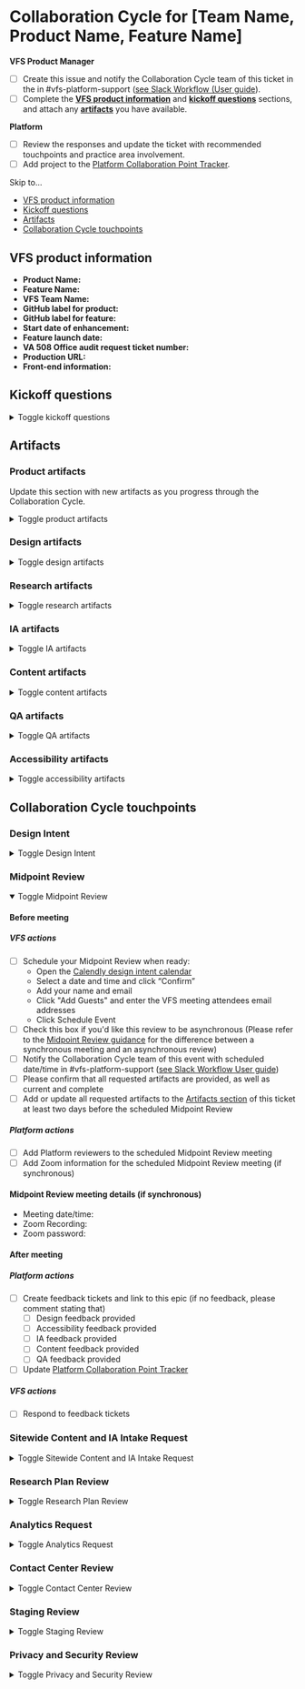 # Collaboration Cycle for [Team Name, Product Name, Feature Name]

**VFS Product Manager**

- [ ] Create this issue and notify the Collaboration Cycle team of this ticket in the in #vfs-platform-support ([see Slack Workflow (User guide](https://depo-platform-documentation.scrollhelp.site/support/Getting-help-from-the-Platform-in-Slack.1439138197.html)).  
- [ ] Complete the **[VFS product information](#vfs-product-information)** and **[kickoff questions](#kickoff-questions)** sections, and attach any **[artifacts](#artifacts)** you have available.

**Platform**

- [ ] Review the responses and update the ticket with recommended touchpoints and practice area involvement.
- [ ] Add project to the [Platform Collaboration Point Tracker](https://docs.google.com/spreadsheets/d/1OgPyEvUlNF6EnaYMFAXJkV6FKOvZnlPnbOQ2fAJ7W7A/edit#gid=266151061).

Skip to...
- [VFS product information](#vfs-product-information)
- [Kickoff questions](#kickoff-questions)
- [Artifacts](#artifacts)
- [Collaboration Cycle touchpoints](#collaboration-cycle-touchpoints)

## VFS product information
- **Product Name:**
- **Feature Name:**             <!-- If this is for a new product, please input, 'N/A' -->
- **VFS Team Name:**
- **GitHub label for product:**     <!-- Label should be in the va.gov-team repo -->
- **GitHub label for feature:**     <!-- Label should be in the va.gov-team repo -->
- **Start date of enhancement:**
- **Feature launch date:**
- **VA 508 Office audit request ticket number:**
- **Production URL:**
- **Front-end information:**

## Kickoff questions
<details>
  <summary>Toggle kickoff questions</summary>
  
Please refer to the guidance in [Getting Started with the Collaboration Cycle](https://depo-platform-documentation.scrollhelp.site/collaboration-cycle/Getting-started.1760493650.html) for detailed information and examples for the below questions.
  
**1. Will your work result in visible changes to the user experience?**
- [ ] Yes
- [ ] No

<!-- 

Examples of **visible changes** include:
 - Any changes that the user will see
 - Adding a new form, tool, or page
 - Modifying buttons, design elements, interactions, or page layouts
 - Reordering content, adding new calls to action, alert boxes, expandable sections, or error messages

Examples of **no visible changes** include:
 - Changes to code that the user won’t see
 - Changes to accessible labels. These might include aria-label, aria-labelledby, aria-describedby

-->


**2. Are you doing research with VA.gov users?**
- [ ] Yes
- [ ] No

<!--
Examples of **research with VA.gov users** include:
 - Usability testing
 - User surveys
 - Card sorting
-->

**3. Will your work involve changes to: (select all that apply)**
- [ ] Tools and applications*
- [ ] Static pages
- [ ] Both

*For tools and applications, take into account if any static page entry points will need updates.*

  
**4. Does your product or feature have Google Analytics tracking and a KPI dashboard in Domo?**
- [ ] Yes
- [ ] No

  
**5. If yes, do you need to capture any other analytics or metrics in addition to what you're currently tracking?**
- [ ] Yes
- [ ] No


**6. Who is the VA business owner for this product?**
- [ ] VHA (Veterans Health Administration)
- [ ] VBA (Veterans Benefits Administration)
- [ ] NCA (National Cemetery Administration)
- [ ] VACO (Veterans Affairs Central Office)
- [ ] Other. Please specify: ____________
</details>
 
## Artifacts

### Product artifacts
Update this section with new artifacts as you progress through the Collaboration Cycle.

<details>
  <summary>Toggle product artifacts</summary>

#### Provide at kickoff
  
- [ ] Product outline <!-- Product outline template: https://github.com/department-of-veterans-affairs/va.gov-team/blob/master/platform/product-management/product-outline-template.md --> 
  
#### Provide before Staging Review
  
- [ ] Release plan with the "Planning" sections completed <!-- Release plan template: https://github.com/department-of-veterans-affairs/va.gov-team/blob/master/platform/product-management/release-plan-template.md --> 
- [ ] Staging URL and staging test-user information <!-- Do not put staging credentials in your va.gov-team ticket; store or reference them in a .md file in the va.gov-team-sensitive repository. Use this accessible staging account template to do so: https://github.com/department-of-veterans-affairs/va.gov-team-sensitive/blob/master/Administrative/vagov-users/staging-test-accounts-accessible-example.md -->
  
</details>
 
### Design artifacts
<details>
  <summary>Toggle design artifacts</summary>

#### Provide before Design Intent
  
- [ ] Whiteboard sketch or other lo-fi prototypes or wireframes
- [ ] User flow
  
#### Provide before Midpoint Review
  
- [ ] Finalized design prototype or mockup

</details>

### Research artifacts
<details>
  <summary>Toggle research artifacts</summary>
  
#### Provide before Midpoint Review
  
- [ ] Research plan 
- [ ] Conversation guide

</details>

### IA artifacts
<details>
  <summary>Toggle IA artifacts</summary>
  
- [ ] User flow
- [ ] Github ticket for any relevant IA work 

</details>

### Content artifacts
<details>
  <summary>Toggle content artifacts</summary>

#### Provide before Midpoint Review
  
- [ ] Name of content of truth, for example, "Invision Prototypes"
- [ ] Github ticket for any relevant static content page and entry point updates for tool or feature (if applicable)

</details>

### QA artifacts
<details>
  <summary>Toggle QA artifacts</summary>
  
[Learn more about QA artifacts](https://github.com/department-of-veterans-affairs/va.gov-team/blob/master/platform/quality-assurance/qa-artifacts.md#test-plan)
  
#### Provide before Midpoint Review

- [ ] Regression test plans (if there isn't already a regression test plan for this feature in TestRailProduct)
- [ ] Link to test cases/test plan in TestRail (draft OK)

#### Provide before Staging Review
  
- [ ] Product test cases/test plan in TestRail with test execution logs 
- [ ] [Coverage for References](https://dsvavsp.testrail.io/index.php?/reports/view/12) 
- [ ] [Summary (Defects) reports in TestRail](https://dsvavsp.testrail.io/index.php?/reports/view/14) 

</details>

### Accessibility artifacts
<details>
  <summary>Toggle accessibility artifacts</summary>
  
- [ ] [Completed TestRail Platform accessibility test plan](https://dsvavsp.testrail.io/index.php?/suites/view/14&group_by=cases:section_id&group_order=asc). **(Preferred)** OR, 
- [ ] Document in your product folder that indicates all required checks from the [accessibility staging review prep](https://github.com/department-of-veterans-affairs/va.gov-team/blob/master/platform/accessibility/guidance/staging-review-processes.md) doc are complete.
- [ ] List of known issues

</details>

## Collaboration Cycle touchpoints

### Design Intent
<details>
  <summary>Toggle Design Intent</summary>

#### Before meeting
  
##### VFS actions
- [ ] Have Ryan Thurlwell reviewed your proposed designs
- [ ] Schedule your Design Intent when ready:
   - Open the [Calendly design intent calendar](https://calendly.com/collaboration-cycle/design-intent-or-midpoint-review)
   - Select a date and time and click “Confirm”
   - Add your name and email
   - Click "Add Guests" and enter the VFS meeting attendees email addresses
   - Click Schedule Event
- [ ] Notify the Collaboration Cycle team of this event with scheduled date/time in #vfs-platform-support ([see Slack Workflow User guide](https://depo-platform-documentation.scrollhelp.site/support/Getting-help-from-the-Platform-in-Slack.1439138197.html))
- [ ] Add design artifacts to the [Artifacts section](#artifacts) of this ticket at least two days before the scheduled Design Intent
  
##### Platform actions
- [ ] Add Platform reviewers to the scheduled Design Intent meeting
- [ ] Add Zoom information for the scheduled Design Intent meeting
  
#### Design Intent meeting details
  
- Meeting date/time:
- Zoom information:
- Zoom Recording:
- Zoom password:
  
#### After meeting
  
##### Platform actions

- [ ] Create feedback tickets and link to this epic (if no feedback, please comment stating that)
  - [ ] Design feedback provided
  - [ ] Accessibility feedback provided
  - [ ] IA feedback provided
- [ ] Update [Platform Collaboration Point Tracker](https://docs.google.com/spreadsheets/d/1OgPyEvUlNF6EnaYMFAXJkV6FKOvZnlPnbOQ2fAJ7W7A/edit#gid=266151061)
  
##### VFS actions

- [ ] Respond to feedback tickets

</details>

### Midpoint Review
<details open>
  <summary>Toggle Midpoint Review</summary>
  
#### Before meeting
  
##### VFS actions
  
- [ ] Schedule your Midpoint Review when ready:
   - Open the [Calendly design intent calendar](https://calendly.com/collaboration-cycle/design-intent-or-midpoint-review)
   - Select a date and time and click “Confirm”
   - Add your name and email
   - Click "Add Guests" and enter the VFS meeting attendees email addresses
   - Click Schedule Event
- [ ] Check this box if you'd like this review to be asynchronous (Please refer to the [Midpoint Review guidance](https://depo-platform-documentation.scrollhelp.site/collaboration-cycle/Midpoint-review.1781039167.html) for the difference between a synchronous meeting and an asynchronous review)
- [ ] Notify the Collaboration Cycle team of this event with scheduled date/time in #vfs-platform-support ([see Slack Workflow User guide](https://depo-platform-documentation.scrollhelp.site/support/Getting-help-from-the-Platform-in-Slack.1439138197.html))
- [ ] Please confirm that all requested artifacts are provided, as well as current and complete
- [ ] Add or update all requested artifacts to the [Artifacts section](#artifacts) of this ticket at least two days before the scheduled Midpoint Review
  
##### Platform actions
- [ ] Add Platform reviewers to the scheduled Midpoint Review meeting
- [ ] Add Zoom information for the scheduled Midpoint Review meeting (if synchronous)

#### Midpoint Review meeting details (if synchronous)
- Meeting date/time:
- Zoom Recording:
- Zoom password:

#### After meeting
  
##### Platform actions

- [ ] Create feedback tickets and link to this epic (if no feedback, please comment stating that)
  - [ ] Design feedback provided
  - [ ] Accessibility feedback provided
  - [ ] IA feedback provided
  - [ ] Content feedback provided
  - [ ] QA feedback provided
- [ ] Update [Platform Collaboration Point Tracker](https://docs.google.com/spreadsheets/d/1OgPyEvUlNF6EnaYMFAXJkV6FKOvZnlPnbOQ2fAJ7W7A/edit#gid=266151061)
  
##### VFS actions
  
- [ ] Respond to feedback tickets
  
</details>

### Sitewide Content and IA Intake Request
<details>
  <summary>Toggle Sitewide Content and IA Intake Request</summary>

#### VFS Actions
Placeholder text

</details>

### Research Plan Review
<details>
  <summary>Toggle Research Plan Review</summary>

#### VFS Actions
Complete the [research plan review process](https://depo-platform-documentation.scrollhelp.site/collaboration-cycle/Research-plan-review.1781891143.html).

</details>

### Analytics Request
<details>
  <summary>Toggle Analytics Request</summary>

#### VFS Actions
Complete the [analytics request process](https://depo-platform-documentation.scrollhelp.site/collaboration-cycle/Analytics-request.1782120453.html) and provide a link to your request ticket below.

[Analytics implementation and QA request ticket](#)

</details>
  
### Contact Center Review
<details>
  <summary>Toggle Contact Center Review</summary>

#### VFS Actions
Complete the [Contact Center review process](https://depo-platform-documentation.scrollhelp.site/collaboration-cycle/Contact-center-review.1782317061.html) and provide a link to your request ticket below.
  
[Contact Center review request ticket](#)

</details>

  
### Staging Review
<details>
  <summary>Toggle Staging Review</summary>
  
#### VFS Actions
- [ ] Schedule your Staging Review when ready:
   - Open the [Calendly design intent calendar](https://calendly.com/collaboration-cycle/staging-review)
   - Select a date and time and click “Confirm”
   - Add your name and email
   - Click "Add Guests" and enter the VFS meeting attendees email addresses. 
   - Click Schedule Event
- [ ] Notify the Collaboration Cycle team of this event with scheduled date/time in #vfs-platform-support ([see Slack Workflow User guide](https://depo-platform-documentation.scrollhelp.site/support/Getting-help-from-the-Platform-in-Slack.1439138197.html))
- [ ] Please confirm that all requested artifacts are provided, as well as current and complete
#### Platform Actions
- [ ] Design feedback provided
- [ ] Accessibility feedback provided
- [ ] IA feedback provided
- [ ] Content feedback provided
- [ ] QA feedback provided

#### Staging Review Details
DraftingTemplate (for Platform use only): 

Meeting date/time:

Zoom Recording:

Zoom password:

</details>

### Privacy and Security Review
<details>
  <summary>Toggle Privacy and Security Review</summary>
  
#### VFS Actions
Complete the [Privacy, security, infrastructure readiness review process](https://depo-platform-documentation.scrollhelp.site/collaboration-cycle/Privacy-and-security-review.1782317101.html) and provide a link to your request ticket below.

[Readiness review ticket](#)

</details>
